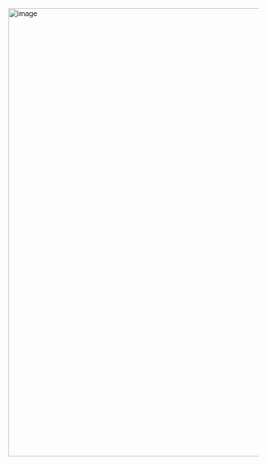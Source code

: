 <img width="904" alt="image" src="https://user-images.githubusercontent.com/63268327/152865449-cc3be01d-1750-435c-9f07-9b9efc4437df.png">
